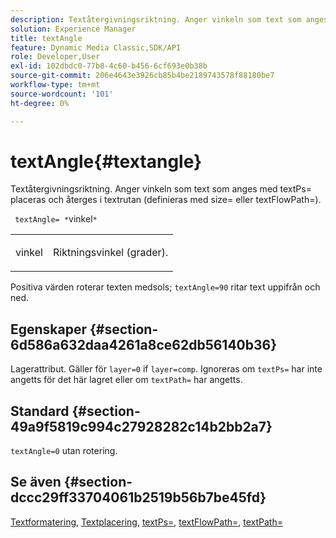 ```yaml
---
description: Textåtergivningsriktning. Anger vinkeln som text som anges med textPs= placeras och återges i textrutan (definieras med size= eller textFlowPath=).
solution: Experience Manager
title: textAngle
feature: Dynamic Media Classic,SDK/API
role: Developer,User
exl-id: 102dbdc0-77b8-4c60-b456-6cf693e0b38b
source-git-commit: 206e4643e3926cb85b4be2189743578f88180be7
workflow-type: tm+mt
source-wordcount: '101'
ht-degree: 0%

---
```


# textAngle{#textangle}

Textåtergivningsriktning. Anger vinkeln som text som anges med textPs= placeras och återges i textrutan (definieras med size= eller textFlowPath=).

` textAngle= *`vinkel`*`

<table id="simpletable_40832AC4B43A458CA69B225768124F58"> 
 <tr class="strow"> 
  <td class="stentry"> <p> <span class="varname"> vinkel </span> </p> </td> 
  <td class="stentry"> <p>Riktningsvinkel (grader). </p> </td> 
 </tr> 
</table>

Positiva värden roterar texten medsols; `textAngle=90` ritar text uppifrån och ned.

## Egenskaper {#section-6d586a632daa4261a8ce62db56140b36}

Lagerattribut. Gäller för `layer=0` if `layer=comp`. Ignoreras om `textPs=` har inte angetts för det här lagret eller om `textPath=` har angetts.

## Standard {#section-49a9f5819c994c27928282c14b2bb2a7}

`textAngle=0` utan rotering.

## Se även {#section-dccc29ff33704061b2519b56b7be45fd}

[Textformatering](../../../../../is-api/http-ref/image-serving-api-ref/c-http-protocol-reference/c-text-formatting/c-text-formatting.md#concept-0d3136db7f6f49668274541cd4b6364c), [Textplacering](../../../../../is-api/http-ref/image-serving-api-ref/c-http-protocol-reference/c-text-formatting/r-text-positioning.md#reference-f647443d92914f4b89a7cc5a83267d87), [textPs=](../../../../../is-api/http-ref/image-serving-api-ref/c-http-protocol-reference/c-command-reference/r-textps.md#reference-4209a2a6169f44278da2647cfb0cd767), [textFlowPath=](../../../../../is-api/http-ref/image-serving-api-ref/c-http-protocol-reference/c-command-reference/r-textflowpath.md#reference-0b8d9493d71342f0b6a64a6d221584ef), [textPath=](../../../../../is-api/http-ref/image-serving-api-ref/c-http-protocol-reference/c-command-reference/r-textpath.md#reference-b09cc0902dff4725bdb54d5da4076ccd)
